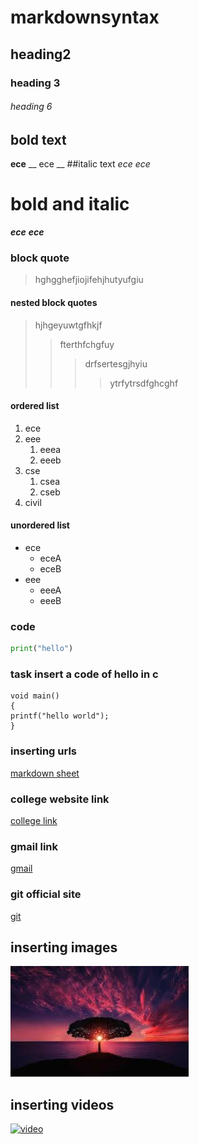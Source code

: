 # markdownsyntax
## heading2
### heading 3
###### heading 6
## bold text
**ece**
__ ece __
##italic text
*ece*
_ece_
# bold and italic
**_ece_**
__*ece*__
### block quote
> hghgghefjiojifehjhutyufgiu
#### nested block quotes
> hjhgeyuwtgfhkjf
>> fterthfchgfuy
>>> drfsertesgjhyiu
>>>> ytrfytrsdfghcghf
#### ordered list
1. ece
2. eee
    1. eeea
    2. eeeb
3. cse
    1. csea
    2. cseb
4. civil
#### unordered list
- ece
    - eceA
    - eceB
- eee
    - eeeA
    - eeeB
### code
```python
print("hello")
```
### task insert a code of hello in c
```
void main()
{
printf("hello world");
}
```
### inserting urls
[markdown sheet](https://www.markdownguide.org/cheat-sheet/)
### college website link
[college link](https://www.google.com/search?gs_ssp=eJzj4tVP1zc0TDYoKirJNkw3YLRSNagwTkoyNTY0NkxMNDZMtTAytzKosDQzTrRMsUw0MbBISrZMNvbizc4sKVbITSzKTiwoLQIAoj0UZg&q=kits+markapur&rlz=1C1CHBF_enIN871IN872&oq=kits+markapur&aqs=chrome.1.69i57j46i175i199j0l3j0i22i30l3.21974j0j7&sourceid=chrome&ie=UTF-8)
### gmail link
[gmail](https://www.google.com/search?q=gmail+login&rlz=1C1CHBF_enIN871IN872&oq=gmail&aqs=chrome.2.69i59l2j0i271j69i61l2j69i60.5371j0j15&sourceid=chrome&ie=UTF-8)
### git official site
[git](https://github.com/maheshwari-36/markdownsyntax/edit/main/README.md)
## inserting images
![tree](https://github.com/maheshwari-36/markdownsyntax/blob/master/img1.jpg)
## inserting videos
[![video](https://img.youtube.com/vi/7s7xiWvLDUA/0.jpj)](https://www.youtube.com/watch?v=7s7xiWvLDUA)
